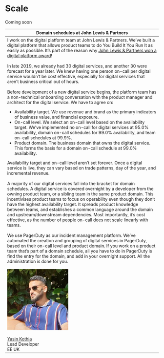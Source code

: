 # Scale

Coming soon

|Domain schedules at John Lewis & Partners|
|---|
|I work on the digital platform team at John Lewis & Partners. We’ve built a digital platform that allows product teams to do You Build It You Run It as easily as possible. It’s part of the reason why [John Lewis & Partners won a digital platform award](https://medium.com/john-lewis-software-engineering/our-award-winning-john-lewis-digital-platform-2d093e03d542)!<br><br>In late 2019, we already had 30 digital services, and another 30 were forecast for a year later. We knew having one person on-call per digital service wouldn’t be cost effective, especially for digital services that aren’t business critical out of hours.<br><br>Before development of a new digital service begins, the platform team has a non-technical onboarding conversation with the product manager and architect for the digital service. We have to agree on:<ul><li>Availability target. We use revenue and brand as the primary indicators of business value, and financial exposure.</li><li>On-call level. We select an on-call level based on the availability target. We’ve implemented no on-call for digital services at 95.0% availability, domain on-call schedules for 99.0% availability, and team on-call schedules at 99.9%.</li><li>Product domain. The business domain that owns the digital service. This forms the basis for a domain on-call schedule at 99.0% availability.</li></ul>Availability target and on-call level aren’t set forever. Once a digital service is live, they can vary based on trade patterns, day of the year, and incremental revenue.<br><br>A majority of our digital services fall into the bracket for domain schedules. A digital service is covered overnight by a developer from the owning product team, or a sibling team in the same product domain. This incentivises product teams to focus on operability even though they don’t have the highest availability target. It spreads product knowledge between teams, and establishes a common language around the domain and upstream/downstream dependencies. Most importantly, it’s cost effective, as the number of people on-call does not scale linearly with teams.<br><br>We use PagerDuty as our incident management platform. We’ve automated the creation and grouping of digital services in PagerDuty, based on their on-call level and product domain. If you work on a product team that’s part of a domain schedule, all you have to do in PagerDuty is find the entry for the domain, and add in your overnight support. All the administration is done for you.<br><br>![Yasin Kothia](../.gitbook/assets/practices/yasin-kothia.jpg)<br><br>[Yasin Kothia](https://www.linkedin.com/in/yasinkothia/)<br>Lead Developer<br>EE UK|